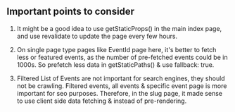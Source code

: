## Important points to consider

   1) It might be a good idea to use getStaticProps() in the main index page, and use revalidate to update the page every few hours.

   2) On single page type pages like EventId page here, it's better to fetch less or featured events, as the number of pre-fetched events could be in 1000s. So prefetch less data in getStaticPaths() & use fallback: true.

   3) Filtered List of Events are not important for search engines, they should not be crawling. Filtered events, all events & specific event page is more important for seo purposes. Therefore, in the slug page, it made sense to use client side data fetching & instead of pre-rendering.